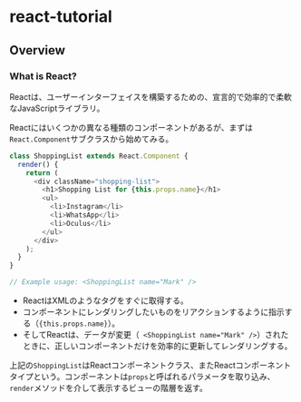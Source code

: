# react-tutorial

## Overview

### What is React?
Reactは、ユーザーインターフェイスを構築するための、宣言的で効率的で柔軟なJavaScriptライブラリ。

Reactにはいくつかの異なる種類のコンポーネントがあるが、まずは`React.Component`サブクラスから始めてみる。

```js
class ShoppingList extends React.Component {
  render() {
    return (
      <div className="shopping-list">
        <h1>Shopping List for {this.props.name}</h1>
        <ul>
          <li>Instagram</li>
          <li>WhatsApp</li>
          <li>Oculus</li>
        </ul>
      </div>
    );
  }
}

// Example usage: <ShoppingList name="Mark" />
```

- ReactはXMLのようなタグをすぐに取得する。
- コンポーネントにレンダリングしたいものをリアクションするように指示する（`{this.props.name}`）。
- そしてReactは、データが変更（` <ShoppingList name="Mark" />`）されたときに、正しいコンポーネントだけを効率的に更新してレンダリングする。

上記の`ShoppingList`はReactコンポーネントクラス、またReactコンポーネントタイプという。コンポーネントは`props`と呼ばれるパラメータを取り込み、`render`メソッドを介して表示するビューの階層を返す。